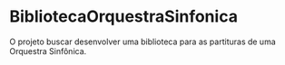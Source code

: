 # BibliotecaOrquestraSinfonica
O projeto buscar desenvolver uma biblioteca para as partituras de uma Orquestra Sinfônica.
